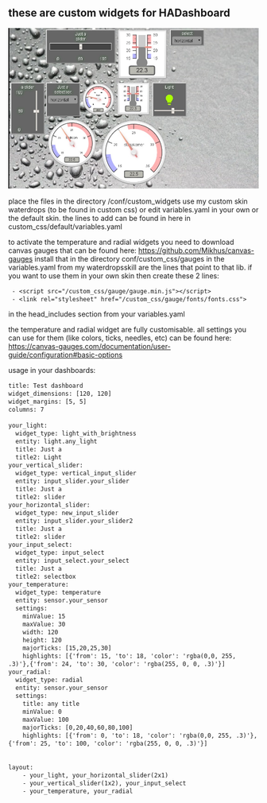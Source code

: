 ## these are custom widgets for HADashboard

![Alt text](custom_widgets_new.jpg)

place the files in the directory /conf/custom_widgets
use my custom skin waterdrops (to be found in custom css) or edit variables.yaml in your own or the default skin.
the lines to add can be found in here in custom_css/default/variables.yaml

to activate the temperature and radial widgets you need to download canvas gauges that can be found here:
https://github.com/Mikhus/canvas-gauges
install that in the directory conf/custom_css/gauges
in the variables.yaml from my waterdropsskill are the lines that point to that lib.
if you want to use them in your own skin then create these 2 lines:
```
 - <script src="/custom_css/gauge/gauge.min.js"></script>
 - <link rel="stylesheet" href="/custom_css/gauge/fonts/fonts.css">
```
in the head_includes section from your variables.yaml

the temperature and radial widget are fully customisable.
all settings you can use for them (like colors, ticks, needles, etc) can be found here:
https://canvas-gauges.com/documentation/user-guide/configuration#basic-options


usage in your dashboards:

```
title: Test dashboard
widget_dimensions: [120, 120]
widget_margins: [5, 5]
columns: 7

your_light:
  widget_type: light_with_brightness
  entity: light.any_light
  title: Just a
  title2: Light
your_vertical_slider:
  widget_type: vertical_input_slider
  entity: input_slider.your_slider
  title: Just a
  title2: slider
your_horizontal_slider:
  widget_type: new_input_slider
  entity: input_slider.your_slider2
  title: Just a
  title2: slider
your_input_select:
  widget_type: input_select
  entity: input_select.your_select
  title: Just a
  title2: selectbox
your_temperature:
  widget_type: temperature
  entity: sensor.your_sensor
  settings:
    minValue: 15
    maxValue: 30
    width: 120
    height: 120
    majorTicks: [15,20,25,30]
    highlights: [{'from': 15, 'to': 18, 'color': 'rgba(0,0, 255, .3)'},{'from': 24, 'to': 30, 'color': 'rgba(255, 0, 0, .3)'}]
your_radial:
  widget_type: radial
  entity: sensor.your_sensor
  settings:
    title: any title
    minValue: 0
    maxValue: 100
    majorTicks: [0,20,40,60,80,100]
    highlights: [{'from': 0, 'to': 18, 'color': 'rgba(0,0, 255, .3)'},{'from': 25, 'to': 100, 'color': 'rgba(255, 0, 0, .3)'}]


layout:
    - your_light, your_horizontal_slider(2x1)
    - your_vertical_slider(1x2), your_input_select
    - your_temperature, your_radial
    
```

